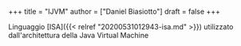 +++
title = "IJVM"
author = ["Daniel Biasiotto"]
draft = false
+++

Linguaggio [ISA]({{< relref "20200531012943-isa.md" >}}) utilizzato dall'architettura della Java Virtual Machine